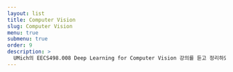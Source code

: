```yaml
---
layout: list
title: Computer Vision
slug: Computer Vision
menu: true
submenu: true
order: 9
description: >
  UMich의 EECS498.008 Deep Learning for Computer Vision 강의를 듣고 정리하였습니다. 
---
```


